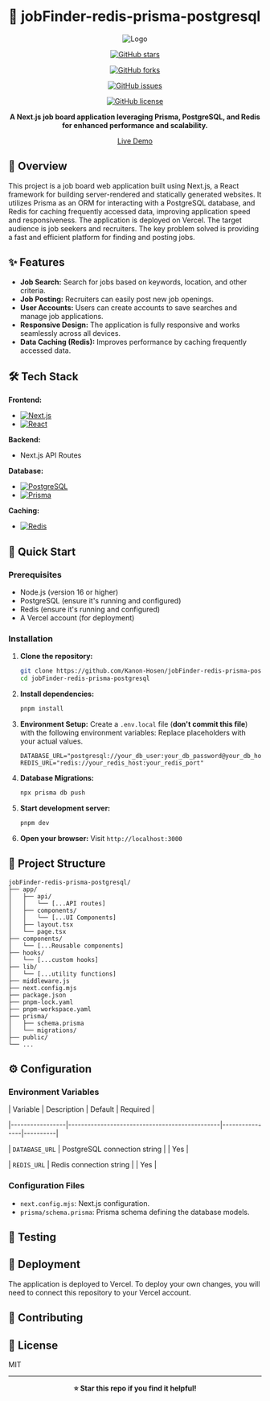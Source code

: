 # 🚀 jobFinder-redis-prisma-postgresql

<div align="center">

![Logo](path-to-logo) <!-- TODO: Add project logo -->

[![GitHub stars](https://img.shields.io/github/stars/Kanon-Hosen/jobFinder-redis-prisma-postgresql?style=for-the-badge)](https://github.com/Kanon-Hosen/jobFinder-redis-prisma-postgresql/stargazers)

[![GitHub forks](https://img.shields.io/github/forks/Kanon-Hosen/jobFinder-redis-prisma-postgresql?style=for-the-badge)](https://github.com/Kanon-Hosen/jobFinder-redis-prisma-postgresql/network)

[![GitHub issues](https://img.shields.io/github/issues/Kanon-Hosen/jobFinder-redis-prisma-postgresql?style=for-the-badge)](https://github.com/Kanon-Hosen/jobFinder-redis-prisma-postgresql/issues)

[![GitHub license](https://img.shields.io/github/license/Kanon-Hosen/jobFinder-redis-prisma-postgresql?style=for-the-badge)](LICENSE)

**A Next.js job board application leveraging Prisma, PostgreSQL, and Redis for enhanced performance and scalability.**

[Live Demo](https://job-finder-redis-prisma-postgresql.vercel.app) 

</div>

## 📖 Overview

This project is a job board web application built using Next.js, a React framework for building server-rendered and statically generated websites.  It utilizes Prisma as an ORM for interacting with a PostgreSQL database, and Redis for caching frequently accessed data, improving application speed and responsiveness. The application is deployed on Vercel.  The target audience is job seekers and recruiters.  The key problem solved is providing a fast and efficient platform for finding and posting jobs.

## ✨ Features

- **Job Search:** Search for jobs based on keywords, location, and other criteria.
- **Job Posting:** Recruiters can easily post new job openings.
- **User Accounts:** Users can create accounts to save searches and manage job applications.
- **Responsive Design:**  The application is fully responsive and works seamlessly across all devices.
- **Data Caching (Redis):** Improves performance by caching frequently accessed data.


## 🛠️ Tech Stack

**Frontend:**
- [![Next.js](https://img.shields.io/badge/Next.js-Black?logo=next.js&logoColor=white)](https://nextjs.org/)
- [![React](https://img.shields.io/badge/React-20232A?logo=react&logoColor=61DAFB)](https://reactjs.org/)

**Backend:**
- Next.js API Routes

**Database:**
- [![PostgreSQL](https://img.shields.io/badge/PostgreSQL-316192?logo=postgresql&logoColor=white)](https://www.postgresql.org/)
- [![Prisma](https://img.shields.io/badge/Prisma-3579FF?logo=prisma&logoColor=white)](https://www.prisma.io/)

**Caching:**
- [![Redis](https://img.shields.io/badge/Redis-DC382D?logo=redis&logoColor=white)](https://redis.io/)


## 🚀 Quick Start

### Prerequisites
- Node.js (version 16 or higher)
- PostgreSQL (ensure it's running and configured)
- Redis (ensure it's running and configured)
- A Vercel account (for deployment)

### Installation

1. **Clone the repository:**
   ```bash
   git clone https://github.com/Kanon-Hosen/jobFinder-redis-prisma-postgresql.git
   cd jobFinder-redis-prisma-postgresql
   ```

2. **Install dependencies:**
   ```bash
   pnpm install
   ```

3. **Environment Setup:** Create a `.env.local` file (**don't commit this file**)  with the following environment variables:  Replace placeholders with your actual values.

   ```
   DATABASE_URL="postgresql://your_db_user:your_db_password@your_db_host:your_db_port/your_db_name"
   REDIS_URL="redis://your_redis_host:your_redis_port"
   ```

4. **Database Migrations:**
   ```bash
   npx prisma db push
   ```

5. **Start development server:**
   ```bash
   pnpm dev
   ```

6. **Open your browser:**
   Visit `http://localhost:3000`


## 📁 Project Structure

```
jobFinder-redis-prisma-postgresql/
├── app/
│   ├── api/
│   │   └── [...API routes]
│   ├── components/
│   │   └── [...UI Components]
│   ├── layout.tsx
│   └── page.tsx
├── components/
│   └── [...Reusable components]
├── hooks/
│   └── [...custom hooks]
├── lib/
│   └── [...utility functions]
├── middleware.js
├── next.config.mjs
├── package.json
├── pnpm-lock.yaml
├── pnpm-workspace.yaml
├── prisma/
│   ├── schema.prisma
│   └── migrations/
├── public/
└── ...
```

## ⚙️ Configuration

### Environment Variables

| Variable        | Description                                   | Default       | Required |

|-----------------|-----------------------------------------------|----------------|----------|

| `DATABASE_URL`  | PostgreSQL connection string                   |                | Yes      |

| `REDIS_URL`     | Redis connection string                        |                | Yes      |


### Configuration Files
- `next.config.mjs`: Next.js configuration.
- `prisma/schema.prisma`: Prisma schema defining the database models.


## 🧪 Testing

<!-- TODO: Add information about testing if tests are present -->


## 🚀 Deployment

The application is deployed to Vercel.  To deploy your own changes, you will need to connect this repository to your Vercel account.

## 🤝 Contributing

<!-- TODO: Add contributing guidelines -->


## 📄 License

MIT

---

<div align="center">

**⭐ Star this repo if you find it helpful!**

</div>

